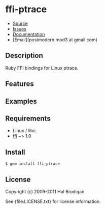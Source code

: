 # ffi-ptrace

* [Source](http://github.com/sophsec/ffi-ptrace)
* [Issues](http://github.com/sophsec/ffi-ptrace/issues)
* [Documentation](http://rubydoc.info/gems/ffi-ptrace/frames)
* [Email](postmodern.mod3 at gmail.com)

## Description

Ruby FFI bindings for Linux ptrace.

## Features

## Examples

## Requirements

* Linux / libc.
* [ffi](http://github.com/ffi/ffi) ~> 1.0

## Install

    $ gem install ffi-ptrace

## License

Copyright (c) 2009-2011 Hal Brodigan

See {file:LICENSE.txt} for license information.
